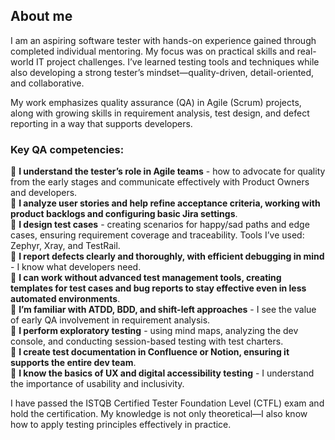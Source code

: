 ## About me

I am an aspiring software tester with hands-on experience gained through completed individual mentoring. My focus was on practical skills and real-world IT project challenges. I’ve learned testing tools and techniques while also developing a strong tester’s mindset—quality-driven, detail-oriented, and collaborative.<br/>

My work emphasizes quality assurance (QA) in Agile (Scrum) projects, along with growing skills in requirement analysis, test design, and defect reporting in a way that supports developers.<br/>

### Key QA competencies:<br/>

🔹 **I understand the tester’s role in Agile teams** - how to advocate for quality from the early stages and communicate effectively with Product Owners and developers.<br/>
🔹 **I analyze user stories and help refine acceptance criteria, working with product backlogs and configuring basic Jira settings**.<br/>
🔹 **I design test cases** - creating scenarios for happy/sad paths and edge cases, ensuring requirement coverage and traceability. Tools I’ve used: Zephyr, Xray, and TestRail.<br/>
🔹 **I report defects clearly and thoroughly, with efficient debugging in mind** - I know what developers need.<br/>
🔹 **I can work without advanced test management tools, creating templates for test cases and bug reports to stay effective even in less automated environments**.<br/>
🔹 **I’m familiar with ATDD, BDD, and shift-left approaches** - I see the value of early QA involvement in requirement analysis.<br/>
🔹 **I perform exploratory testing** - using mind maps, analyzing the dev console, and conducting session-based testing with test charters.<br/>
🔹 **I create test documentation in Confluence or Notion, ensuring it supports the entire dev team**.<br/>
🔹 **I know the basics of UX and digital accessibility testing** - I understand the importance of usability and inclusivity.<br/>

I have passed the ISTQB Certified Tester Foundation Level (CTFL) exam and hold the certification. My knowledge is not only theoretical—I also know how to apply testing principles effectively in practice.
